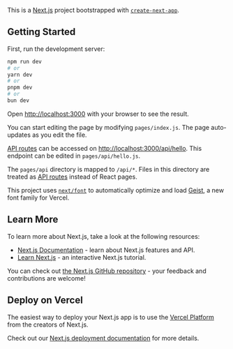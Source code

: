 This is a [Next.js](https://nextjs.org) project bootstrapped with [`create-next-app`](https://nextjs.org/docs/pages/api-reference/create-next-app).

## Getting Started

First, run the development server:

```bash
npm run dev
# or
yarn dev
# or
pnpm dev
# or
bun dev
```

Open [http://localhost:3000](http://localhost:3000) with your browser to see the result.

You can start editing the page by modifying `pages/index.js`. The page auto-updates as you edit the file.

[API routes](https://nextjs.org/docs/pages/building-your-application/routing/api-routes) can be accessed on [http://localhost:3000/api/hello](http://localhost:3000/api/hello). This endpoint can be edited in `pages/api/hello.js`.

The `pages/api` directory is mapped to `/api/*`. Files in this directory are treated as [API routes](https://nextjs.org/docs/pages/building-your-application/routing/api-routes) instead of React pages.

This project uses [`next/font`](https://nextjs.org/docs/pages/building-your-application/optimizing/fonts) to automatically optimize and load [Geist](https://vercel.com/font), a new font family for Vercel.

## Learn More

To learn more about Next.js, take a look at the following resources:

- [Next.js Documentation](https://nextjs.org/docs) - learn about Next.js features and API.
- [Learn Next.js](https://nextjs.org/learn-pages-router) - an interactive Next.js tutorial.

You can check out [the Next.js GitHub repository](https://github.com/vercel/next.js) - your feedback and contributions are welcome!

## Deploy on Vercel

The easiest way to deploy your Next.js app is to use the [Vercel Platform](https://vercel.com/new?utm_medium=default-template&filter=next.js&utm_source=create-next-app&utm_campaign=create-next-app-readme) from the creators of Next.js.

Check out our [Next.js deployment documentation](https://nextjs.org/docs/pages/building-your-application/deploying) for more details.



<!-- Test -->
<!-- "use client";
import React, { useEffect, useRef, useState } from "react";
import { useMotionValueEvent, useScroll } from "framer-motion";
import { motion } from "framer-motion";
import { cn } from "@/lib/utils";
import { Card } from "./Card";
export const StickyScroll = ({
  content,
  contentClassName
}) => {
  const [activeCard, setActiveCard] = React.useState(0);
  const ref = useRef(null);
  const { scrollYProgress } = useScroll({
    // uncomment line 22 and comment line 23 if you DONT want the overflow container and want to have it change on the entire page scroll
    // target: ref
    container: ref,
    offset: ["start", "end start"],
  });
  const cardLength = content.length;

  useMotionValueEvent(scrollYProgress, "change", (latest) => {
    const cardsBreakpoints = content.map((_, index) => index / cardLength);
    const closestBreakpointIndex = cardsBreakpoints.reduce((acc, breakpoint, index) => {
      const distance = Math.abs(latest - breakpoint);
      if (distance < Math.abs(latest - cardsBreakpoints[acc])) {
        return index;
      }
      return acc;
    }, 0);
    setActiveCard(closestBreakpointIndex);
  });


  const linearGradients = [
    "linear-gradient(to bottom right, var(--cyan-500), var(--emerald-500))",
    "linear-gradient(to bottom right, var(--pink-500), var(--indigo-500))",
    "linear-gradient(to bottom right, var(--orange-500), var(--yellow-500))",
  ];

  const [backgroundGradient, setBackgroundGradient] = useState(linearGradients[0]);

  useEffect(() => {
    setBackgroundGradient(linearGradients[activeCard % linearGradients.length]);
  }, [activeCard]);

  return (
    (<motion.div
      className="relative mx-auto flex w-full"
      ref={ref}>
      <div className=" mx-auto flex max-w-2xl flex-col gap-y-6 md:gap-y-24 lg:max-w-[65%]">

          {content.map((item, index) => (
            <div key={item.title + index} >
            <motion.h2
                initial={{
                  opacity: 0,
                }}
                animate={{
                  opacity: activeCard === index ? 1 : 0.3,
                }}
                className="text-2xl font-bold text-slate-100">
                {item.title}
              </motion.h2>
              <motion.p
                initial={{
                  opacity: 0,
                }}
                animate={{
                  opacity: activeCard === index ? 1 : 0.3,
                }}
                className="text-xl text-slate-300 mt-10">
                {item.description}
              </motion.p>
            </div>
          ))}


      </div>
      <div className="hidden py-4 lg:sticky lg:block lg:w-[35%]">

      <div
    
        className={cn(
          "sticky top-40",
          contentClassName
        )}>
        {content[activeCard].content ?? null}
         
         
      </div>
      </div>
    </motion.div>)
  );
}; -->
